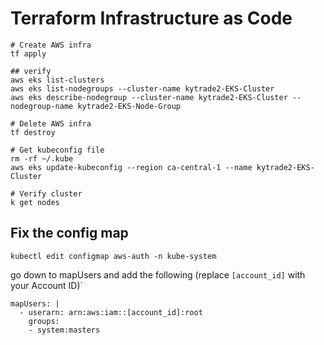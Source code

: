 # Terraform Infrastructure as Code

```
# Create AWS infra
tf apply

## verify
aws eks list-clusters
aws eks list-nodegroups --cluster-name kytrade2-EKS-Cluster
aws eks describe-nodegroup --cluster-name kytrade2-EKS-Cluster --nodegroup-name kytrade2-EKS-Node-Group

# Delete AWS infra
tf destroy

# Get kubeconfig file
rm -rf ~/.kube
aws eks update-kubeconfig --region ca-central-1 --name kytrade2-EKS-Cluster

# Verify cluster
k get nodes

```

## Fix the config map
```
kubectl edit configmap aws-auth -n kube-system
```
go down to mapUsers and add the following (replace `[account_id]` with your Account ID)`

```
mapUsers: |
  - userarn: arn:aws:iam::[account_id]:root
    groups:
    - system:masters
```
